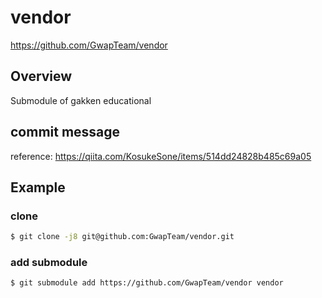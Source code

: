 # vendor
https://github.com/GwapTeam/vendor

## Overview
Submodule of gakken educational 

## commit message
reference: https://qiita.com/KosukeSone/items/514dd24828b485c69a05

## Example
### clone
```bash
$ git clone -j8 git@github.com:GwapTeam/vendor.git
```
### add submodule
```bash
$ git submodule add https://github.com/GwapTeam/vendor vendor
```
